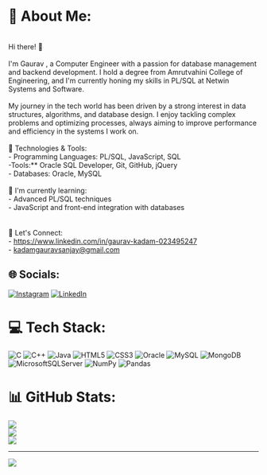 # 💫 About Me:
<br>Hi there! 👋<br><br>I'm Gaurav , a Computer Engineer with a passion for database management and backend development. I hold a degree from Amrutvahini College of Engineering, and I'm currently honing my skills in PL/SQL at Netwin Systems and Software.<br><br>My journey in the tech world has been driven by a strong interest in data structures, algorithms, and database design. I enjoy tackling complex problems and optimizing processes, always aiming to improve performance and efficiency in the systems I work on.<br><br>🔧 Technologies & Tools:<br>- Programming Languages: PL/SQL, JavaScript, SQL<br>-Tools:** Oracle SQL Developer, Git, GitHub, jQuery<br>- Databases: Oracle, MySQL<br><br>🌱 I'm currently learning:<br>- Advanced PL/SQL techniques<br>- JavaScript and front-end integration with databases<br><br><br> 💬 Let's Connect:<br>- https://www.linkedin.com/in/gaurav-kadam-023495247<br>- kadamgauravsanjay@gmail.com<br>


## 🌐 Socials:
[![Instagram](https://img.shields.io/badge/Instagram-%23E4405F.svg?logo=Instagram&logoColor=white)](https://instagram.com/gaurav_k_7472) [![LinkedIn](https://img.shields.io/badge/LinkedIn-%230077B5.svg?logo=linkedin&logoColor=white)](https://linkedin.com/in/https://www.linkedin.com/in/gaurav-kadam-023495247/) 

# 💻 Tech Stack:
![C](https://img.shields.io/badge/c-%2300599C.svg?style=plastic&logo=c&logoColor=white) ![C++](https://img.shields.io/badge/c++-%2300599C.svg?style=plastic&logo=c%2B%2B&logoColor=white) ![Java](https://img.shields.io/badge/java-%23ED8B00.svg?style=plastic&logo=openjdk&logoColor=white) ![HTML5](https://img.shields.io/badge/html5-%23E34F26.svg?style=plastic&logo=html5&logoColor=white) ![CSS3](https://img.shields.io/badge/css3-%231572B6.svg?style=plastic&logo=css3&logoColor=white) ![Oracle](https://img.shields.io/badge/Oracle-F80000?style=plastic&logo=oracle&logoColor=white) ![MySQL](https://img.shields.io/badge/mysql-4479A1.svg?style=plastic&logo=mysql&logoColor=white) ![MongoDB](https://img.shields.io/badge/MongoDB-%234ea94b.svg?style=plastic&logo=mongodb&logoColor=white) ![MicrosoftSQLServer](https://img.shields.io/badge/Microsoft%20SQL%20Server-CC2927?style=plastic&logo=microsoft%20sql%20server&logoColor=white) ![NumPy](https://img.shields.io/badge/numpy-%23013243.svg?style=plastic&logo=numpy&logoColor=white) ![Pandas](https://img.shields.io/badge/pandas-%23150458.svg?style=plastic&logo=pandas&logoColor=white)
# 📊 GitHub Stats:
![](https://github-readme-stats.vercel.app/api?username=Gaurav-Coder7102&theme=default_repocard&hide_border=false&include_all_commits=true&count_private=true)<br/>
![](https://github-readme-streak-stats.herokuapp.com/?user=Gaurav-Coder7102&theme=default_repocard&hide_border=false)<br/>
![](https://github-readme-stats.vercel.app/api/top-langs/?username=Gaurav-Coder7102&theme=default_repocard&hide_border=false&include_all_commits=true&count_private=true&layout=compact)

---
[![](https://visitcount.itsvg.in/api?id=Gaurav-Coder7102&icon=0&color=0)](https://visitcount.itsvg.in)

<!-- Proudly created with GPRM ( https://gprm.itsvg.in ) -->
